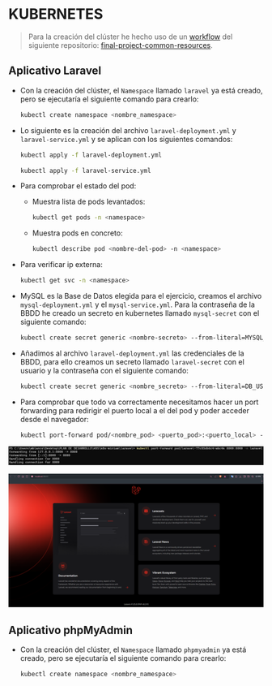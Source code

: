 # KUBERNETES

>Para la creación del clúster he hecho uso de un [workflow](https://github.com/stemdo-labs/final-project-common-resources/actions/workflows/tf_apply.yml) del siguiente repositorio: [final-project-common-resources](https://github.com/stemdo-labs/final-project-common-resources).

## Aplicativo Laravel

- Con la creación del clúster, el ``Namespace`` llamado ``laravel`` ya está creado, pero se ejecutaría el siguiente comando para crearlo:

    ```bash
    kubectl create namespace <nombre_namespace>
    ```

- Lo siguiente es la creación del archivo `laravel-deployment.yml` y `laravel-service.yml` y se aplican con los siguientes comandos:

    ```bash
    kubectl apply -f laravel-deployment.yml
    ```
    ```bash
    kubectl apply -f laravel-service.yml
    ```

- Para comprobar el estado del pod:
    - Muestra lista de pods levantados:
        ```bash
        kubectl get pods -n <namespace>
        ```
    - Muestra pods en concreto:
        ```bash
        kubectl describe pod <nombre-del-pod> -n <namespace>
        ```

- Para verificar ip externa:

    ```bash
    kubectl get svc -n <namespace>
    ```

- MySQL es la Base de Datos elegida para el ejercicio, creamos el archivo `mysql-deployment.yml` y el `mysql-service.yml`. Para la contraseña de la BBDD he creado un secreto en kubernetes llamado `mysql-secret` con el siguiente comando:

    ```bash
    kubectl create secret generic <nombre-secreto> --from-literal=MYSQL_ROOT_PASSWORD=<contraseña> -n <namespace>
    ```

- Añadimos al archivo `laravel-deployment.yml` las credenciales de la BBDD, para ello creamos un secreto llamado `laravel-secret` con el usuario y la contraseña con el siguiente comando: 

    ```bash
    kubectl create secret generic <nombre_secreto> --from-literal=DB_USERNAME=<usuario> --from-literal=DB_PASSWORD=<contraseña> -n <namespace>
    ```

- Para comprobar que todo va correctamente necesitamos hacer un port forwarding para redirigir el puerto local a el del pod y poder acceder desde el navegador:

    ```bash
    kubectl port-forward pod/<nombre_pod> <puerto_pod>:<puerto_local> -n <namespace>
    ```

![alt text](images/portforward.png)

![alt text](images/laravel.png)

## Aplicativo phpMyAdmin

- Con la creación del clúster, el ``Namespace`` llamado ``phpmyadmin`` ya está creado, pero se ejecutaría el siguiente comando para crearlo:

    ```bash
    kubectl create namespace <nombre_namespace>
    ```



